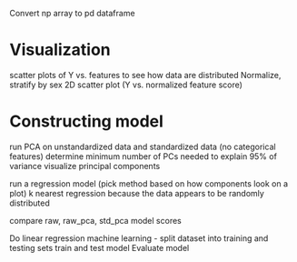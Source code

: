 Convert np array to pd dataframe

# Visualization
scatter plots of Y vs. features to see how data are distributed
Normalize, stratify by sex 2D scatter plot (Y vs. normalized feature score)

# Constructing model
run PCA on unstandardized data and standardized data (no categorical features)
determine minimum number of PCs needed to explain 95% of variance
visualize principal components

run a regression model (pick method based on how components look on a plot)
k nearest regression because the data appears to be randomly distributed

compare raw, raw_pca, std_pca model scores

Do linear regression
machine learning - split dataset into training and testing sets
train and test model
Evaluate model
